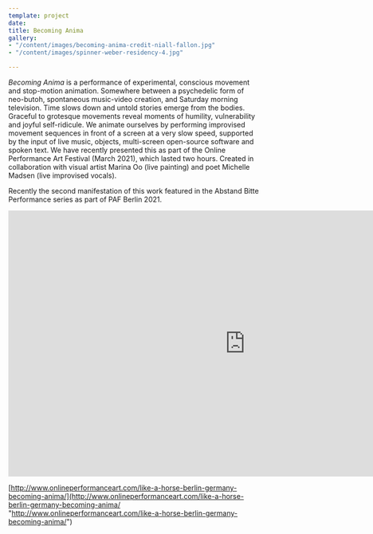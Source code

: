 ```yaml
---
template: project
date: 
title: Becoming Anima
gallery:
- "/content/images/becoming-anima-credit-niall-fallon.jpg"
- "/content/images/spinner-weber-residency-4.jpg"

---
```

_Becoming Anima_ is a performance of experimental, conscious movement and stop-motion animation. Somewhere between a psychedelic form of neo-butoh, spontaneous music-video creation, and Saturday morning television. Time slows down and untold stories emerge from the bodies. Graceful to grotesque movements reveal moments of humility, vulnerability and joyful self-ridicule. We animate ourselves by performing improvised movement sequences in front of a screen at a very slow speed, supported by the input of live music, objects, multi-screen open-source software and spoken text. We have recently presented this as part of the Online Performance Art Festival (March 2021), which lasted two hours. Created in collaboration with visual artist Marina Oo (live painting) and poet Michelle Madsen (live improvised vocals).

Recently the second manifestation of this work featured in the Abstand Bitte Performance series as part of PAF Berlin 2021. 

<iframe width="950" height="534" src="https://www.youtube.com/embed/RGizC1VzTUI" title="YouTube video player" frameborder="0" allow="accelerometer; autoplay; clipboard-write; encrypted-media; gyroscope; picture-in-picture" allowfullscreen></iframe>

[http://www.onlineperformanceart.com/like-a-horse-berlin-germany-becoming-anima/](http://www.onlineperformanceart.com/like-a-horse-berlin-germany-becoming-anima/ "http://www.onlineperformanceart.com/like-a-horse-berlin-germany-becoming-anima/")
